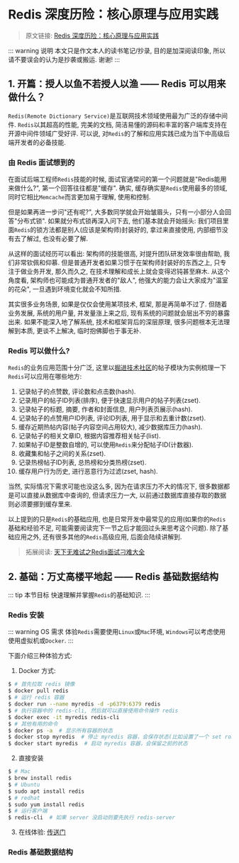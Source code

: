 # Redis 深度历险：核心原理与应用实践

> 原文链接: [Redis 深度历险：核心原理与应用实践]()

::: warning 说明
本文只是作文本人的读书笔记/抄录, 目的是加深阅读印象, 所以请不要误会的认为是抄袭或搬运. 谢谢!
:::

## 1. 开篇：授人以鱼不若授人以渔 —— Redis 可以用来做什么？

`Redis(Remote Dictionary Service)`是互联网技术领域使用最为广泛的存储中间件. `Redis`以其超高的性能, 完美的文档, 简洁易懂的源码和丰富的客户端库支持在开源中间件领域广受好评. 可以说, 对`Redis`的了解和应用实践已成为当下中高级后端开发者的必备技能.

### 由 Redis 面试想到的

在面试后端工程师`Redis`技能的时候, 面试官通常问的第一个问题就是"Redis能用来做什么?", 第一个回答往往都是"缓存". 确实, 缓存确实是`Redis`使用最多的领域, 同时它相比`Memcache`而言更加易于理解, 使用和控制.

但是如果再进一步问"还有呢?", 大多数同学就会开始皱眉头，只有一小部分人会回答"分布式锁". 如果就分布式锁再深入问下去, 他们基本就会开始摇头: 我们项目里面`Redis`的锁方法都是别人(应该是架构师)封装好的, 拿过来直接使用, 内部细节没有去了解过, 也没有必要了解.

从这样的面试经历可以看出: 架构师的技能很高, 对提升团队研发效率很由帮助, 我们非常钦佩和仰慕. 但是普通开发者如果习惯于在架构师封装好的东西之上, 只专注于做业务开发, 那久而久之, 在技术理解和成长上就会变得迟钝甚至麻木. 从这个角度看, 架构师也可能成为普通开发者的"敌人", 他强大的能力会让大家成为"温室的花朵", 一旦遇到环境变化就会不知所措.

其实很多业务场景, 如果是仅仅会使用某项技术, 框架, 那是再简单不过了. 但随着业务发展, 系统的用户量, 并发量涨上来之后, 现有系统的问题就会层出不穷的暴露出来. 如果不能深入地了解系统, 技术和框架背后的深层原理, 很多问题根本无法理解到本质, 更谈不上解决, 临时抱佛脚也于事无补.

### Redis 可以做什么?

`Redis`的业务应用范围十分广泛, 这里以[掘进技术社区](https://juejin.im/)的帖子模块为实例梳理一下`Redis`可以应用在哪些地方:

1. 记录帖子的点赞数, 评论数和点击数(hash).
2. 记录用户的帖子ID列表(排序), 便于快速显示用户的帖子列表(zset).
3. 记录帖子的标题, 摘要, 作者和封面信息, 用户列表页展示(hash).
4. 记录帖子的点赞用户ID列表, 评论ID列表, 用于显示和去重计数(zset).
5. 缓存近期热帖内容(帖子内容空间占用较大), 减少数据库压力(hash).
6. 记录帖子的相关文章ID, 根据内容推荐相关帖子(list).
7. 如果帖子ID是整数自增的, 可以使用`Redis`来分配帖子ID(计数器).
8. 收藏集和帖子之间的关系(zset).
9. 记录热榜帖子ID列表, 总热榜和分类热榜(zset).
10. 缓存用户行为历史, 进行恶意行为过滤(zset, hash).

当然, 实际情况下需求可能也没这么多, 因为在请求压力不大的情况下, 很多数据都是可以直接从数据库中查询的, 但请求压力一大, 以前通过数据库直接存取的数据则必须要挪到缓存里来.

以上提到的只是`Redis`的基础应用, 也是日常开发中最常见的应用(如果你的`Redis`基础和经验不足, 可能需要阅读完下一节之后才能回过头来思考这个问题). 除了基础应用之外, 还有很多其他的`Redis`高级应用, 后面会陆续讲解到.

> 拓展阅读: [天下无难试之Redis面试刁难大全](https://mp.weixin.qq.com/s/-y1zvqWEJ3Tt4h39Z0WBJg)

## 2. 基础：万丈高楼平地起 —— Redis 基础数据结构

::: tip 本节目标
快速理解并掌握`Redis`的基础知识.
:::

### Redis 安装

::: warning OS 需求
体验`Redis`需要使用`Linux`或`Mac`环境, `Windows`可以考虑使用使用虚拟机或`Docker`.
:::

下面介绍三种体验方式:

1. Docker 方式:

```bash
$ # 首先拉取 redis 镜像
$ docker pull redis
$ # 运行 redis 容器
$ docker run --name myredis -d -p6379:6379 redis
$ # 执行容器中的 redis-cli, 然后就可以直接使用命令操作 redis
$ docker exec -it myredis redis-cli
$ # 其他有用的命令
$ docker ps -a  # 显示所有容器的状态
$ docker stop myredis  # 停止 myredis 容器，会保存状态(比如设置了一个 set ronald 666，下次 get ronald 还会得到 666)
$ docker start myredis  # 启动 myredis 容器，会保留之前的状态
```

2. 直接安装

```bash
$ # Mac
$ brew install redis
$ # Ubuntu
$ sudo apt install redis
$ # redhat
$ sudo yum install redis
$ # 运行客户端
$ redis-cli  # 如果 server 没启动则要先执行 redis-server
```

3. 在线体验: [传送门](https://try.redis.io/)

### Redis 基础数据结构
